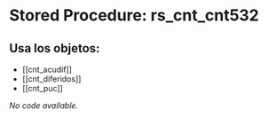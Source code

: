 # Stored Procedure: rs_cnt_cnt532

## Usa los objetos:
- [[cnt_acudif]]
- [[cnt_diferidos]]
- [[cnt_puc]]

*No code available.*

